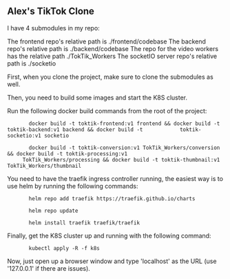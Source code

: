 ## Alex's TikTok Clone

I have 4 submodules in my repo:

The frontend repo's relative path is ./frontend/codebase
The backend repo's relative path is ./backend/codebase
The repo for the video workers has the relative path ./TokTik_Workers
The socketIO server repo's relative path is ./socketio


First, when you clone the project, make sure to clone the submodules as well.


Then, you need to build some images and start the K8S cluster.

Run the following docker build commands from the root of the project:
  ```
       docker build -t toktik-frontend:v1 frontend && docker build -t toktik-backend:v1 backend && docker build -t            toktik-socketio:v1 socketio

       docker build -t toktik-conversion:v1 TokTik_Workers/conversion && docker build -t toktik-processing:v1
       TokTik_Workers/processing && docker build -t toktik-thumbnail:v1 TokTik_Workers/thumbnail
  ```
You need to have the traefik ingress controller running, the easiest way is to use helm by running the following commands:
```
       helm repo add traefik https://traefik.github.io/charts

       helm repo update

       helm install traefik traefik/traefik
```

Finally, get the K8S cluster up and running with the following command:
```
       kubectl apply -R -f k8s
```

Now, just open up a browser window and type 'localhost' as the URL (use '127.0.0.1' if there are issues).
